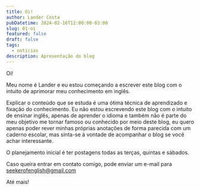 ```yaml
---
title: Oi!
author: Lander Costa
pubDatetime: 2024-02-16T12:00:00-03:00
slug: 01-oi
featured: false
draft: false
tags:
  - notícias
description: Apresentação do blog
---
```


Oi!

Meu nome é Lander e eu estou começando a escrever este blog com o intuito de aprimorar meu conhecimento em inglês.

Explicar o conteúdo que se estuda é uma ótima técnica de aprendizado e fixação do conhecimento. Eu não estou escrevendo este blog com o intuito de ensinar inglês, apenas de aprender o idioma e também não é parte do meu objetivo me tornar famoso ou conhecido por meio deste blog, eu quero apenas poder rever minhas próprias anotações de forma parecida com um caderno escolar, mas sinta-se à vontade de acompanhar o blog se você achar interessante.

O planejamento inicial é ter postagens todas as terças, quintas e sábados.

Caso queira entrar em contato comigo, pode enviar um e-mail para seekerofenglish@gmail.com

Até mais!